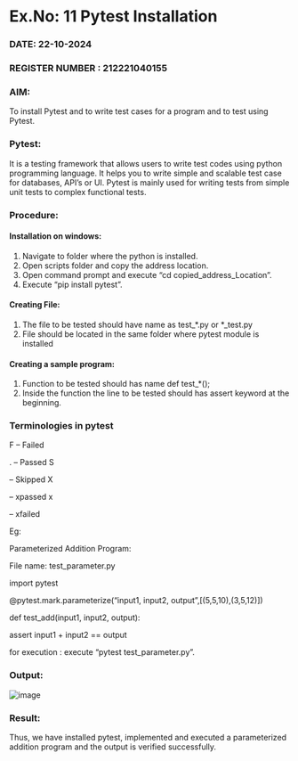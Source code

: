 # Ex.No: 11   Pytest Installation

### DATE: 22-10-2024                                                                    
### REGISTER NUMBER : 212221040155

### AIM: 
To install Pytest and to write test cases for a program and to test using Pytest.
 
### Pytest:
It is a testing framework that allows users to write test codes using python programming
language. It helps you to write simple and scalable test case for databases, API’s or UI. Pytest
is mainly used for writing tests from simple unit tests to complex functional tests.

### Procedure:

#### Installation on windows:
1) Navigate to folder where the python is installed.
2) Open scripts folder and copy the address location.
3) Open command prompt and execute “cd copied_address_Location”.
4) Execute “pip install pytest”.
#### Creating File:
1) The file to be tested should have name as test_*.py or *_test.py
2) File should be located in the same folder where pytest module is installed
#### Creating a sample program:
1) Function to be tested should has name def test_*();
2) Inside the function the line to be tested should has assert keyword at the beginning.

### Terminologies in pytest

F – Failed

. – Passed S

– Skipped X

– xpassed x

– xfailed

Eg:

Parameterized Addition Program:

File name: test_parameter.py

import pytest

@pytest.mark.parameterize(“input1, input2, output”,[(5,5,10),(3,5,12)])

def test_add(input1, input2, output):

   assert input1 + input2 == output
   
for execution : execute “pytest test_parameter.py”.

### Output:

![image](https://github.com/user-attachments/assets/a122da05-40cd-4af5-ae8c-c0cfb7863bdc)


### Result:
Thus, we have installed pytest, implemented and executed a parameterized addition
program and the output is verified successfully.
